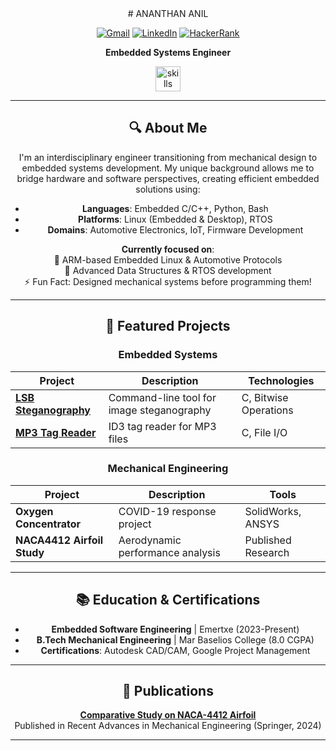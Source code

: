 <div align="center"># ANANTHAN ANIL

[![Gmail](https://img.shields.io/badge/Gmail-D14836?style=for-the-badge&logo=gmail&logoColor=white)](mailto:ananthankulathinkara@gmail.com)
[![LinkedIn](https://img.shields.io/badge/LinkedIn-0077B5?style=for-the-badge&logo=linkedin&logoColor=white)](https://www.linkedin.com/in/ananthan-anil)
[![HackerRank](https://img.shields.io/badge/HackerRank-00EA64?style=for-the-badge&logo=hackerrank&logoColor=black)](https://www.hackerrank.com/profile/ananthankulathi1)

**Embedded Systems Engineer**

<img src="https://skillicons.dev/icons?i=c,cpp,py,linux,bash,git,embedded" height="40" alt="skills" />

----

## 🔍 About Me
I'm an interdisciplinary engineer transitioning from mechanical design to embedded systems development. My unique background allows me to bridge hardware and software perspectives, creating efficient embedded solutions using:

- **Languages**: Embedded C/C++, Python, Bash
- **Platforms**: Linux (Embedded & Desktop), RTOS
- **Domains**: Automotive Electronics, IoT, Firmware Development

**Currently focused on**:  
🔭 ARM-based Embedded Linux & Automotive Protocols  
🌱 Advanced Data Structures & RTOS development  
⚡ Fun Fact: Designed mechanical systems before programming them!

---

## 🚀 Featured Projects

### Embedded Systems
| Project | Description | Technologies |
|---------|-------------|--------------|
| **[LSB Steganography](https://github.com/AnanthanAnil/LSB-Image-Steganography)** | Command-line tool for image steganography | C, Bitwise Operations |
| **[MP3 Tag Reader](https://github.com/AnanthanAnil/MP3-Tag-Reader)** | ID3 tag reader for MP3 files | C, File I/O |

### Mechanical Engineering
| Project | Description | Tools |
|---------|-------------|-------|
| **Oxygen Concentrator** | COVID-19 response project | SolidWorks, ANSYS |
| **NACA4412 Airfoil Study** | Aerodynamic performance analysis | Published Research |

---

## 📚 Education & Certifications
- **Embedded Software Engineering** | Emertxe (2023-Present)
- **B.Tech Mechanical Engineering** | Mar Baselios College (8.0 CGPA)
- **Certifications**: Autodesk CAD/CAM, Google Project Management

---

## 📜 Publications
**[Comparative Study on NACA-4412 Airfoil](https://link.springer.com/chapter/10.1007/978-981-97-0918-2_46)**  
Published in Recent Advances in Mechanical Engineering (Springer, 2024)

---
